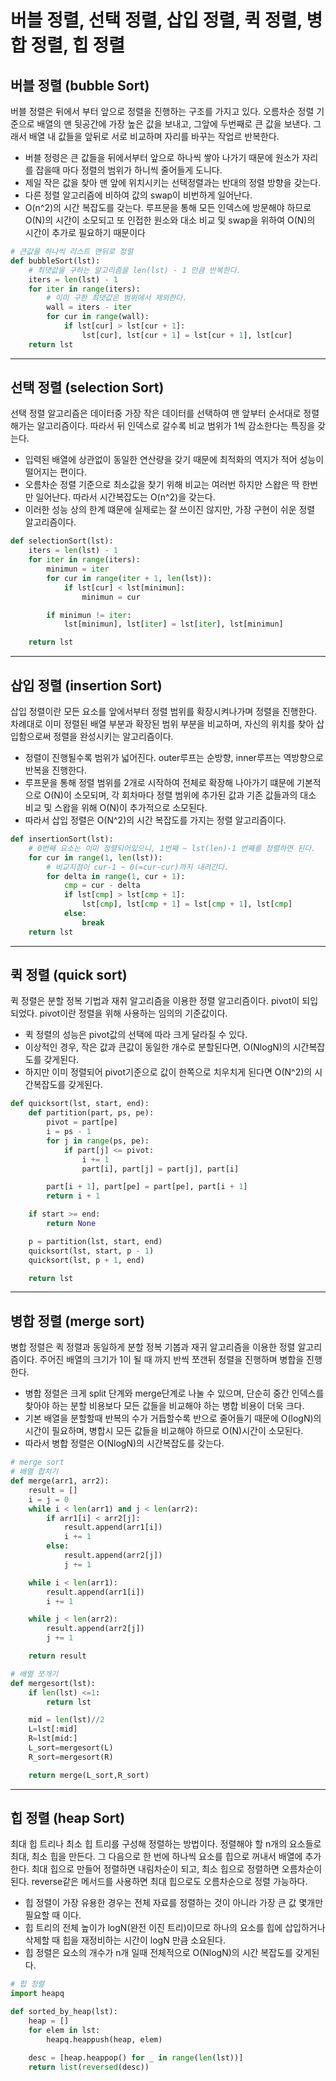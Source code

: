 # 버블 정렬, 선택 정렬, 삽입 정렬, 퀵 정렬, 병합 정렬, 힙 정렬


## 버블 정렬 (bubble Sort)
버블 정렬은 뒤에서 부터 앞으로 정렬을 진행하는 구조를 가지고 있다.
오름차순 정렬 기준으로 배열의 맨 뒷공간에 가장 높은 값을 보내고, 그앞에 두번째로 큰 값을 보낸다.
그래서 배열 내 값들을 앞뒤로 서로 비교하며 자리를 바꾸는 작업르 반복한다.

- 버블 정령은 큰 값들을 뒤에서부터 앞으로 하나씩 쌓아 나가기 때문에 원소가 자리를 잡을때 마다 정렬의 범위가 하니씩 줄어들게 도니다.
- 제일 작은 값을 찾아 맨 앞에 위치시키는 선택정렬과는 반대의 정렬 방향을 갖는다.
- 다른 정렬 알고리즘에 비하여 값의 swap이 비번하게 일어난다.
- O(n^2)의 시간 복잡도를 갖는다. 루프문을 통해 모든 인덱스에 방문해야 하므로 O(N)의 시간이 소모되고 또 인접한 원소와 대소 비교 및 swap을 위하여 O(N)의 시간이 추가로 필요하기 때문이다

```python
# 큰값을 하나씩 리스트 맨뒤로 정렬
def bubbleSort(lst):
    # 최댓값을 구하는 알고리즘을 len(lst) - 1 만큼 반복한다.
    iters = len(lst) - 1
    for iter in range(iters):
        # 이미 구한 최댓값은 범위에서 제외한다.
        wall = iters - iter
        for cur in range(wall):
            if lst[cur] > lst[cur + 1]:
                lst[cur], lst[cur + 1] = lst[cur + 1], lst[cur]
    return lst

```

___


## 선택 정렬 (selection Sort)
선택 정렬 알고리즘은 데이터중 가장 작은 데이터를 선택하여 맨 앞부터 순서대로 정렬해가는 알고리즘이다.
따라서 뒤 인덱스로 갈수록 비교 범위가 1씩 감소한다는 특징을 갖는다.
- 입력된 배열에 상관없이 동일한 연산량을 갖기 때문에 최적화의 역지가 적어 성능이 떨어지는 편이다.
- 오름차순 정렬 기준으로 최소값을 찾기 위해 비교는 여러번 하지만 스왑은 딱 한번만 일어난다. 따라서 시간복잡도는 O(n^2)을 갖는다.
- 이러한 성능 상의 한계 떄문에 실제로는 잘 쓰이진 않지만, 가장 구현이 쉬운 정렬 알고리즘이다.

```python
def selectionSort(lst):
    iters = len(lst) - 1
    for iter in range(iters):
        minimun = iter
        for cur in range(iter + 1, len(lst)):
            if lst[cur] < lst[minimun]:
                minimun = cur

        if minimun != iter:
            lst[minimun], lst[iter] = lst[iter], lst[minimun]

    return lst

```
___

## 삽입 정렬 (insertion Sort)
삽입 정렬이란 모든 요소를 앞에서부터 정렬 범위를 확장시켜나가며 정렬을 진행한다. 차례대로 이미 정렬된 배열 부분과 확장된 범위 부분을 비교하며, 자신의 위치를 찾아 삽입함으로써 정렬을 완성시키는 알고리즘이다.
- 정렬이 진행될수록 범위가 넓어진다. outer루프는 순방향, inner루프는 역방향으로 반복을 진행한다.
- 루프문을 통해 정렬 범위를 2개로 시작하여 전체로 확장해 나아가기 떄문에 기본적으로 O(N)이 소모되며, 각 회차마다 정렬 범위에 추가된 값과 기존 값들과의 대소 비교 및 스왑을 위해 O(N)이 추가적으로 소모된다.
- 따라서 삽입 정렬은 O(N^2)의 시간 복잡도를 가지는 정렬 알고리즘이다.

```python
def insertionSort(lst):
    # 0번째 요소는 이미 정렬되어있으니, 1번째 ~ lst(len)-1 번째를 정렬하면 된다.
    for cur in range(1, len(lst)):
        # 비교지점이 cur-1 ~ 0(=cur-cur)까지 내려간다.
        for delta in range(1, cur + 1):
            cmp = cur - delta
            if lst[cmp] > lst[cmp + 1]:
                lst[cmp], lst[cmp + 1] = lst[cmp + 1], lst[cmp]
            else:
                break
    return lst

```
___

## 퀵 정렬 (quick sort)
퀵 정렬은 분할 정복 기법과 재취 알고리즘을 이용한 정렬 알고리즘이다. pivot이 되입되었다. pivot이란 정렬을 위해 사용하는 임의의 기준값이다.
- 퀵 정렬의 성능은 pivot값의 선택에 따라 크게 달라질 수 있다.
- 이상적인 경우, 작은 값과 큰값이 동일한 개수로 분할된다면, O(NlogN)의 시간복잡도를 갖게된다.
- 하지만 이미 정렬되어 pivot기준으로 값이 한쪽으로 치우치게 된다면 O(N^2)의 시간복잡도를 갖게된다.


```python
def quicksort(lst, start, end):
    def partition(part, ps, pe):
        pivot = part[pe]
        i = ps - 1
        for j in range(ps, pe):
            if part[j] <= pivot:
                i += 1
                part[i], part[j] = part[j], part[i]

        part[i + 1], part[pe] = part[pe], part[i + 1]
        return i + 1

    if start >= end:
        return None

    p = partition(lst, start, end)
    quicksort(lst, start, p - 1)
    quicksort(lst, p + 1, end)

    return lst

```
___

## 병합 정렬 (merge sort)
병합 정렬은 퀵 정렬과 동일하게 분할 정복 기봅과 재귀 알고리즘을 이용한 정렬 알고리즘이다. 주어진 배열의 크기가 1이 될 때 까지 반씩 쪼갠뒤 정렬을 진행하며 병합을 진행한다.
- 병합 정렬은 크게 split 단계와 merge단계로 나눌 수 있으며, 단순히 중간 인덱스를 찾아야 하는 분할 비용보다 모든 값들을 비교해야 하는 병합 비용이 더욱 크다.
- 기본 배열을 분할할때 반복의 수가 거듭할수록 반으로 줄어들기 때문에 O(logN)의 시간이 필요하며, 병합시 모든 값들을 비교해야 하므로 O(N)시간이 소모된다. 
- 따라서 병합 정렬은 O(NlogN)의 시간복잡도를 갖는다.

```python
# merge sort
# 배열 합치기
def merge(arr1, arr2):
    result = []
    i = j = 0
    while i < len(arr1) and j < len(arr2):
        if arr1[i] < arr2[j]:
            result.append(arr1[i])
            i += 1
        else:
            result.append(arr2[j])
            j += 1

    while i < len(arr1):
        result.append(arr1[i])
        i += 1

    while j < len(arr2):
        result.append(arr2[j])
        j += 1

    return result

# 배열 쪼개기
def mergesort(lst):
    if len(lst) <=1:
        return lst

    mid = len(lst)//2
    L=lst[:mid]
    R=lst[mid:]
    L_sort=mergesort(L)
    R_sort=mergesort(R)

    return merge(L_sort,R_sort)

```
___

## 힙 정렬 (heap Sort)
최대 힙 트리나 최소 힙 트리를 구성해 정렬하는 방법이다. 정렬해야 할 n개의 요소들로 최대, 최소 힙을 만든다. 그 다음으로 한 번에 하나씩 요소를 힙으로 꺼내서 배열에 추가한다.
최대 힙으로 만들어 정렬하면 내림차순이 되고, 최소 힙으로 정렬하면 오름차순이 된다. reverse같은 메서드를 사용하면 최대 힙으로도 오름차순으로 정렬 가능하다.
- 힙 정렬이 가장 유용한 경우는 전체 자료를 정렬하는 것이 아니라 가장 큰 값 몇개만 필요할 때 이다.
- 힙 트리의 전체 높이가 logN(완전 이진 트리)이므로 하나의 요소를 힙에 삽입하거나 삭제할 때 힙을 재정비하는 시간이 logN 만큼 소요된다.
- 힙 정렬은 요소의 개수가 n개 일때 전체적으로 O(NlogN)의 시간 복잡도를 갖게된다.

```python
# 힙 정렬
import heapq

def sorted_by_heap(lst):
    heap = []
    for elem in lst:
        heapq.heappush(heap, elem)

    desc = [heap.heappop() for _ in range(len(lst))]
    return list(reversed(desc))
```